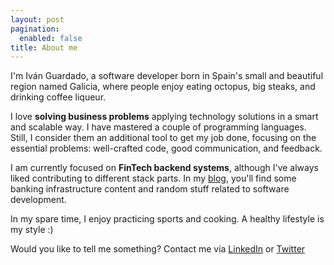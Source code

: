 ```yaml
---
layout: post
pagination: 
  enabled: false
title: About me
---
```


I'm Iván Guardado, a software developer born in Spain's small and beautiful region named Galicia, where people enjoy eating octopus, big steaks, and drinking coffee liqueur.

I love **solving business problems** applying technology solutions in a smart and scalable way. I have mastered a couple of programming languages. Still, I consider them an additional tool to get my job done, focusing on the essential problems: well-crafted code, good communication, and feedback.

I am currently focused on **FinTech backend systems**, although I've always liked contributing to different stack parts. In my [blog](/posts/), you'll find some banking infrastructure content and random stuff related to software development.

In my spare time, I enjoy practicing sports and cooking. A healthy lifestyle is my style :)

Would you like to tell me something? Contact me via [LinkedIn](https://www.linkedin.com/in/iv%C3%A1n-guardado-castro-b29a6821/) or [Twitter](https://twitter.com/ivanguardado)

